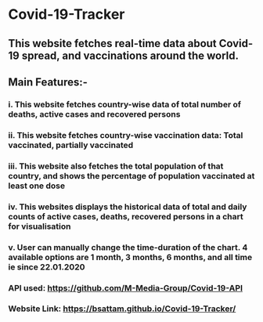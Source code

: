 # Covid-19-Tracker

## This website fetches real-time data about Covid-19 spread, and vaccinations around the world.
## Main Features:-
### i. This website fetches country-wise data of total number of deaths, active cases and recovered persons
### ii. This website fetches country-wise vaccination data: Total vaccinated, partially vaccinated
### iii. This website also fetches the total population of that country, and shows the percentage of population vaccinated at least one dose
### iv. This websites displays the historical data of total and daily counts of active cases, deaths, recovered persons in a chart for visualisation
### v. User can manually change the time-duration of the chart. 4 available options are 1 month, 3 months, 6 months, and all time ie since 22.01.2020
### API used: https://github.com/M-Media-Group/Covid-19-API

### Website Link: https://bsattam.github.io/Covid-19-Tracker/
